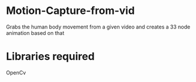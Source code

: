 # Motion-Capture-from-vid
Grabs the human body  movement from a given video and creates a 33 node animation based on that 

# Libraries required
OpenCv
